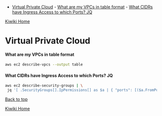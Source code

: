 - [Virtual Private Cloud](#virtual-private-cloud)
      - [What are my VPCs in table format](#what-are-my-vpcs-in-table-format)
      - [What CIDRs have Ingress Access to which Ports? JQ](#what-cidrs-have-ingress-access-to-which-ports-jq)

[Kiwiki Home](/../../)
# Virtual Private Cloud

#### What are my VPCs in table format

```bash
aws ec2 describe-vpcs --output table
```

#### What CIDRs have Ingress Access to which Ports? JQ

```bash
aws ec2 describe-security-groups | \
 jq '[ .SecurityGroups[].IpPermissions[] as $a | { "ports": [($a.FromPort|tostring),($a.ToPort|tostring)]|unique, "cidr": $a.IpRanges[].CidrIp } ] | [group_by(.cidr)[] | { (.[0].cidr): [.[].ports|join("-")]|unique }] | add'
```

[Back to top](#)

[Kiwiki Home](/../../)